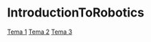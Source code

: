 # IntroductionToRobotics
[Tema 1](tree/main/tema1)
[Tema 2](tree/main/tema2)
[Tema 3](tree/main/tema3)
